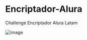 # Encriptador-Alura
Challenge Encriptador Alura Latam

![image](https://github.com/Cris2405/Encriptador-Alura/assets/38302153/280edb94-c541-4e40-9685-9429cf75fcb4)
